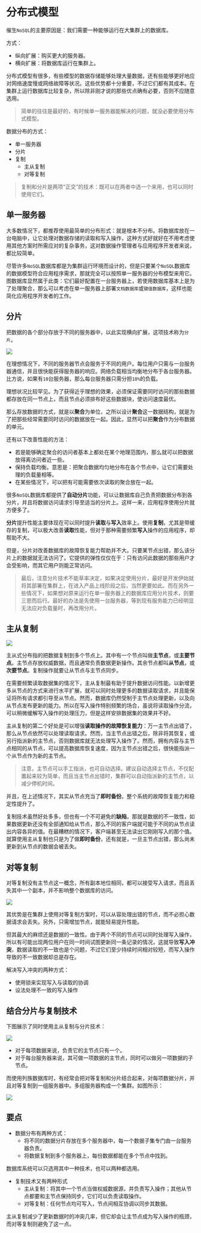 # 分布式模型
催生`NoSQL`的主要原因是：我们需要一种能够运行在大集群上的数据库。

方式：

* 纵向扩展：购买更大的服务器。
* 横向扩展：将数据库运行在集群上。

分布式模型有很多，有些模型的数据存储能够处理大量数据，还有些能够更好地应对网络速度慢或网络故障等状况。这些优势都十分重要，不过它们都有其成本。在集群上运行数据库比较复杂，所以除非刚才说的那些优点确有必要，否则不应随意选用。

> 简单的往往是最好的，有时候单一服务器能解决的问题，就没必要使用分布式模型。

数据分布的方式：

* 单一服务器
* 分片
* 复制
  * 主从复制
  * 对等复制

> 复制和分片是两项“正交”的技术：既可以在两者中选一个来用，也可以同时使用它们。

## 单一服务器
大多数情况下，都推荐使用最简单的分布形式：就是根本不分布。将数据库放在一台电脑中，让它处理对数据存储的读取和写入操作，这种方式好就好在不用考虑使用其他方案时所需应对的复杂事务，这对数据操作管理者与应用程序开发者来说，都比较简单。

尽管许多`NoSQL`数据库都是为集群运行环境而设计的，但是只要某个`NoSQL`数据库的数据模型符合应用程序需求，那就完全可以按照单一服务器的分布模型来用它。图数据库显然属于此类：它们最好配置在一台服务器上，若使用数据库基本上是为了处理聚合，那么可以考虑在单一服务器上部署`文档数据库`或`键值数据库`，这样也能简化应用程序开发者的工作。

## 分片
把数据的各个部分存放于不同的服务器中，以此实现横向扩展，这项技术称为`分片`。

![](http://oczira72b.bkt.clouddn.com/17-11-6/76168112.jpg)

在理想情况下，不同的服务器节点会服务于不同的用户。每位用户只需与一台服务器通信，并且很快能获得服务器的响应。网络负载相当均衡地分布于各台服务器。比方说，如果有`10`台服务器，那么每台服务器只需分担`10%`的负载。

理想状况比较罕见。为了获得近乎理想的效果，必须保证需要同时访问的那些数据都存放在同一节点上，而且节点必须排布好这些数据块，使访问速度最优。

那么存放数据的方式，就是以**聚合**为单位，之所以设计**聚合**这一数据结构，就是为了把那些经常需要同时访问的数据放在一起。因此，显然可以把**聚合**作为分布数据的单元。

还有以下改善性能的方法：

* 若是能够确定聚合的访问者基本上都处在某个地理范围内，那么就可以把数据放得离访问者近一些。
* 保持负载均衡。意思是：把聚合数据均匀地分布在各个节点中，让它们需要处理的负载量相等。
* 在某些情况下，可以把有可能需要依次读取的聚合放在一起。

很多`NoSQL`数据库都提供了**自动分片**功能，可以让数据库自己负责把数据分布到各分片，并且将数据访问请求引导至适当的分片上。这样一来，应用程序使用分片就方便多了。

**分片**提升性能主要体现在可以同时提升**读取**与**写入**效率上。使用**复制**，尤其是带缓存的复制，可以极大改善**读取**性能，但对于那种需要频繁**写入**操作的应用程序，却帮助不大。

但是，分片对改善数据库的故障恢复能力帮助并不大。只要某节点出错，那么该分片上的数据就无法访问了。它提供的弹性仅仅在于：只有访问此数据的那些用户才会受影响，而其它用户则能正常访问。

> 最后，注意分片技术不能草率决定，如果决定使用分片，最好是开发伊始就将其部署在集群上，在进入产品上线阶段之后，当然更要如此。而在另外一些情况下，如果想对原来运行在单一服务器上的数据库应用分片技术，则要三思而后行。最好的办法是先使用一台服务器，等到现有服务能力已经明显无法应对负载量时，再改用分片。

## 主从复制

![](http://oczira72b.bkt.clouddn.com/17-11-6/87634111.jpg)

主从式分布指的把数据复制到多个节点上。其中有一个节点叫做**主节点**，或**主要节点**。主节点存放权威数据，而且通常负责数据更新操作。其余节点都叫**从节点**，或**次要节点**。复制操作就要让从节点与主节点同步。

在需要频繁读取数据集的情况下，主从复制最有助于提升数据访问性能。以新增更多从节点的方式来进行水平扩展，就可以同时处理更多的数据读取请求，并且能保证将所有请求都引导至从节点。然而，数据库仍然受制于主节点处理更新，以及向从节点发布更新的能力。所以在写入操作特别频繁的场合，虽说将读取操作分流，可以稍微缓解写入操作的处理压力，但是这样安排数据集的效果并不好。

主从复制的第二个好处是可以增强**读取操作的故障恢复能力**：万一主节点出错了，那么从节点依然可以处理读取请求。然而，当主节点出错之后，除非将其恢复，或另行指派新的主节点，否则数据库就无法处理写入操作了。然而，拥有内容与主节点相同的从节点，可以提高数据库恢复速度，因为主节点出错之后，很快能指派一个从节点作为新的主节点。

> 注意，主节点可以手工指派，也可自动选择。建议自动选择主节点，不仅配置起来较为简单，而且当主节点出错时，集群可以自动指派新的主节点，以减少停机时间。

并且，在上述情况下，其实从节点充当了**即时备份**。整个系统的故障恢复能力和稳定性提升了。

复制技术虽然好处多多，但也有一个不可避免的**缺陷**，那就是数据的不一致性，如果数据更新还没有全部通知给从节点，那么不同的客户端就可能于不同的从节点读出内容各异的值。在最糟糕的情况下，客户端甚至无法读出它刚刚写入的那个值。就算使用主从复制也只是为了做**即时备份**，还有就是，一旦主节点出错，那么尚未更新到从节点的数据会被丢失。

## 对等复制
对等复制没有主节点这一概念，所有副本地位相同，都可以接受写入请求，而且丢失其中一个副本，并不影响整个数据库的访问。

![](http://oczira72b.bkt.clouddn.com/17-11-6/53538243.jpg)

其优势是在集群上使用对等复制方案时，可以从容处理出错的节点，而不必担心数据请求会丢失。另外，只需增加节点，就能轻易提升性能。

但其最大的麻烦还是数据的一致性。由于两个不同的节点可以同时处理写入操作，所以有可能出现两位用户在同一时间试图更新同一条记录的情况，这就导致**写入冲突**，数据读取的不一致也是个问题，不过它们至少持续时间相对较短，而写入操作导致的不一致数据却总是存在。

解决写入冲突的两种方式：

* 使用锁来实现写入与读取的协调
* 设法处理不一致的写入操作

## 结合分片与复制技术
下图展示了同时使用主从复制与分片技术：

![](http://oczira72b.bkt.clouddn.com/17-11-6/26079186.jpg)

* 对于每项数据来说，负责它的主节点只有一个。
* 对于每台服务器来说，其可做一项数据的主节点，同时可以做另一项数据的子节点。

而使用列族数据库时，有经常会把对等复制和分片结合起来，对每项数据分片，并且对等复制到一组服务器中。多组服务器构成一个集群。如图所示：

![](http://oczira72b.bkt.clouddn.com/17-11-6/99345916.jpg)

## 要点
* 数据分布有两种方式：
  * 将不同的数据分片存放在多个服务器中，每一个数据子集专门由一台服务器负责。
  * 将数据复制到多个服务器上，每份数据都能在多个节点中找到。

数据库系统可以只选用其中一种技术，也可以两种都选用。

* 复制技术又有两种形式
  * 主从复制：将其中一个节点当做权威数据源，并负责写入操作；其他从节点都要和主节点保持同步，它们可以负责读取操作。
  * 对等复制：任何节点均可写入，节点间相互协调以同步其数据。

主从复制减少了更新数据时的冲突几率，但它却会让主节点成为写入操作的瓶颈，而对等复制则避免了这一点。